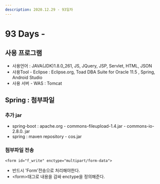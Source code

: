 ```yaml
---
description: 2020.12.29 - 93일차
---
```


# 93 Days -

## 사용 프로그램

* 사용언어 : JAVA\(JDK\)1.8.0\_261, JS, JQuery, JSP, Servlet, HTML, JSON
* 사용Tool  - Eclipse : Eclipse.org, Toad DBA Suite for Oracle 11.5 , Spring, Android Studio
* 사용 서버 - WAS : Tomcat

## Spring : 첨부파일

### 추가 jar

* spring-boot : apache.org - commons-fileupload-1.4.jar - commons-io-2.8.0. jar
* spring : maven repository - cos.jar

### 첨부파일 전송

```markup
<form id="f_write" enctype="multipart/form-data">
```

* 반드시 'Form'전송으로 처리해야한다.
* &lt;form&gt;태그로 내용을 감싸 enctype을 정의해준다. 

